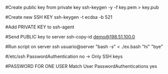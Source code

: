 #Create public key from private key
ssh-keygen -y -f key.pem > key.pub

#Create new SSH KEY
ssh-keygen -t ecdsa -b 521

#Add PRIVATE KEY to ssh-agent

#Send PUBLIC key to server
ssh-copy-id demo@198.51.100.0

#Run script on server
ssh usuario@server "bash -s" < ./ex.bash "hi" "bye"





#/etc/ssh
PasswordAuthentication no -> Only SSH keys

#PASSWORD FOR ONE USER
 Match User <username>
	PasswordAuthentications yes
